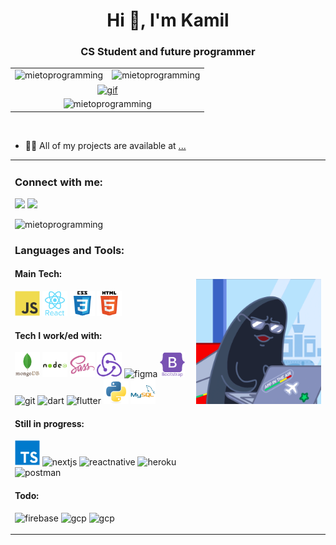 <h1 align="center">Hi 👋, I'm Kamil</h1>
<h3 align="center">CS Student and future programmer</h3>

<table align="center">
  <tr>
    <td valign="top">
      <img height="180em" src="https://github-readme-stats.vercel.app/api/top-langs?username=mietoprogramming&show_icons=true&locale=en&layout=compact" alt="mietoprogramming" /></td>
    <td valign="top"><img height="180em" src="https://github-readme-stats.vercel.app/api?username=mietoprogramming&show_icons=true&locale=en" alt="mietoprogramming" /></td>
  </tr>
 <tr>
  <td colspan="2" align="center">
    <a href="https://www.codewars.com/users/MietoProgramming">
    <img align="center" src="https://www.codewars.com/users/MietoProgramming/badges/large" alt="gif" width="550"/>
    </a>
    </td>
    
  </tr>
  <tr>
  <td colspan="2" align="center">
    <img height="180em" src="https://github-readme-streak-stats.herokuapp.com/?user=mietoprogramming&" alt="mietoprogramming" />
    </td>
    </tr>
</table>
<br/>

- 👨‍💻 All of my projects are available at [...](...)

<table>
<tr>
  <td><h3 align="left">Connect with me:</h3>
<p align="left">
<a href = "mailto:kamil.kaluza25@gmail.com"><img src="https://img.shields.io/badge/-Gmail-%23333?style=for-the-badge&logo=gmail&logoColor=white" target="_blank"></a>
  <a href="https://www.linkedin.com/in/kaluzakamil" target="_blank"><img src="https://img.shields.io/badge/-LinkedIn-%230077B5?style=for-the-badge&logo=linkedin&logoColor=white" target="_blank"></a>
</p>
 <img align="left" src="https://komarev.com/ghpvc/?username=mietoprogramming&label=Profile%20views&color=0e75b6&style=flat" alt="mietoprogramming" /><br/>

<h3 align="left">Languages and Tools:</h3>

<h4 align="left">Main Tech:</h4>
<p><img src="https://raw.githubusercontent.com/devicons/devicon/master/icons/javascript/javascript-original.svg" alt="javascript" width="40" height="40"/>
<img src="https://raw.githubusercontent.com/devicons/devicon/master/icons/react/react-original-wordmark.svg" alt="react" width="40" height="40"/>
<img src="https://raw.githubusercontent.com/devicons/devicon/master/icons/css3/css3-original-wordmark.svg" alt="css3" width="40" height="40"/>
<img src="https://raw.githubusercontent.com/devicons/devicon/master/icons/html5/html5-original-wordmark.svg" alt="html5" width="40" height="40"/></p>

<h4 align="left">Tech I work/ed with:</h4>
<p><img src="https://raw.githubusercontent.com/devicons/devicon/master/icons/mongodb/mongodb-original-wordmark.svg" alt="mongodb" width="40" height="40"/>
<img src="https://raw.githubusercontent.com/devicons/devicon/master/icons/nodejs/nodejs-original-wordmark.svg" alt="nodejs" width="40" height="40"/>
<img src="https://raw.githubusercontent.com/devicons/devicon/master/icons/sass/sass-original.svg" alt="sass" width="40" height="40"/>
<img src="https://raw.githubusercontent.com/devicons/devicon/master/icons/redux/redux-original.svg" alt="redux" width="40" height="40"/>
<img src="https://www.vectorlogo.zone/logos/figma/figma-icon.svg" alt="figma" width="40" height="40"/>
<img src="https://raw.githubusercontent.com/devicons/devicon/master/icons/bootstrap/bootstrap-plain-wordmark.svg" alt="bootstrap" width="40" height="40"/>
<img src="https://www.vectorlogo.zone/logos/git-scm/git-scm-icon.svg" alt="git" width="40" height="40"/>
<img src="https://www.vectorlogo.zone/logos/dartlang/dartlang-icon.svg" alt="dart" width="40" height="40"/>
<img src="https://www.vectorlogo.zone/logos/flutterio/flutterio-icon.svg" alt="flutter" width="40" height="40"/>
<img src="https://raw.githubusercontent.com/devicons/devicon/master/icons/python/python-original.svg" alt="python" width="40" height="40"/>
<img src="https://raw.githubusercontent.com/devicons/devicon/master/icons/mysql/mysql-original-wordmark.svg" alt="mysql" width="40" height="40"/>

<h4 align="left">Still in progress:</h4>
<p><img src="https://raw.githubusercontent.com/devicons/devicon/master/icons/typescript/typescript-original.svg" alt="typescript" width="40" height="40"/>
<img src="https://cdn.worldvectorlogo.com/logos/nextjs-2.svg" alt="nextjs" width="40" height="40"/>
<img src="https://reactnative.dev/img/header_logo.svg" alt="reactnative" width="40" height="40"/>
<img src="https://www.vectorlogo.zone/logos/heroku/heroku-icon.svg" alt="heroku" width="40" height="40"/>
<img src="https://www.vectorlogo.zone/logos/getpostman/getpostman-icon.svg" alt="postman" width="40" height="40"/></p>

<h4 align="left">Todo:</h4>
<p><img src="https://www.vectorlogo.zone/logos/firebase/firebase-icon.svg" alt="firebase" width="40" height="40"/>
<img src="https://www.vectorlogo.zone/logos/google_cloud/google_cloud-icon.svg" alt="gcp" width="40" height="40"/>
<img src="https://rxjs.dev/generated/images/marketing/home/Rx_Logo-512-512.png" alt="gcp" width="40" height="40"/></p></td>
  <td><div align="center">
<img src="./gifs/giphy.gif" alt="gcp"/></p>
</div></td>
</tr>
</table>
